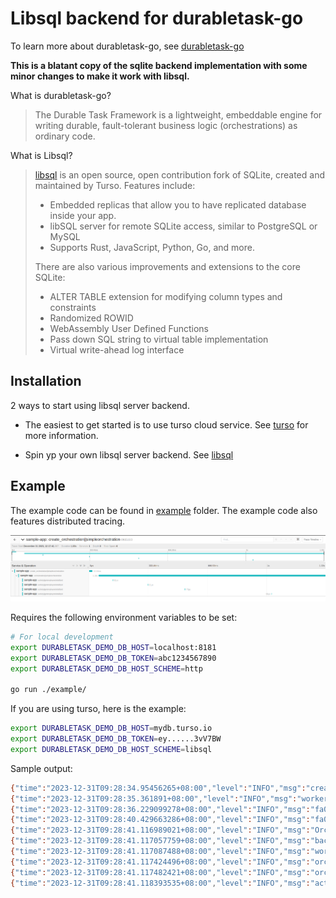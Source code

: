 # Libsql backend for durabletask-go

To learn more about durabletask-go, see [durabletask-go](https://github.com/microsoft/durabletask-go)

**This is a blatant copy of the sqlite backend implementation with some minor changes to make it work with libsql.**

What is durabletask-go?

> The Durable Task Framework is a lightweight, embeddable engine for writing durable, fault-tolerant business logic (orchestrations) as ordinary code. 

What is Libsql?

> [libsql](https://github.com/tursodatabase/libsql) is an open source, open contribution fork of SQLite, created and maintained by Turso.
> Features include:
> * Embedded replicas that allow you to have replicated database inside your app.
> * libSQL server for remote SQLite access, similar to PostgreSQL or MySQL
> * Supports Rust, JavaScript, Python, Go, and more.
> 
> There are also various improvements and extensions to the core SQLite:
> 
> * ALTER TABLE extension for modifying column types and constraints
> * Randomized ROWID
> * WebAssembly User Defined Functions
> * Pass down SQL string to virtual table implementation
> * Virtual write-ahead log interface
>

## Installation

2 ways to start using libsql server backend.

* The easiest to get started is to use turso cloud service.  See [turso](https://turso.io) for more information.

* Spin yp your own libsql server backend.  See [libsql](https://github.com/tursodatabase/libsql)

## Example

The example code can be found in [example](example) folder.  The example code also features distributed tracing.

![tracing](example/assets/sample-traces.png)


Requires the following environment variables to be set:

```bash
# For local development
export DURABLETASK_DEMO_DB_HOST=localhost:8181
export DURABLETASK_DEMO_DB_TOKEN=abc1234567890
export DURABLETASK_DEMO_DB_HOST_SCHEME=http

go run ./example/
```

If you are using turso, here is the example:

```bash
export DURABLETASK_DEMO_DB_HOST=mydb.turso.io
export DURABLETASK_DEMO_DB_TOKEN=ey......3vV7BW
export DURABLETASK_DEMO_DB_HOST_SCHEME=libsql
```

Sample output:

```bash
{"time":"2023-12-31T09:28:34.95456265+08:00","level":"INFO","msg":"creating the task registry","orchestrator":"SimpleOrchestration"}
{"time":"2023-12-31T09:28:35.361891+08:00","level":"INFO","msg":"worker started with backend host: libsql://maximum-spirit-balchua.turso.io"}
{"time":"2023-12-31T09:28:36.229099278+08:00","level":"INFO","msg":"fa0208b1-a743-400f-a4db-f36c9f64e425: starting new 'SimpleOrchestration' instance with ID = 'fa0208b1-a743-400f-a4db-f36c9f64e425'."}
{"time":"2023-12-31T09:28:40.429663286+08:00","level":"INFO","msg":"fa0208b1-a743-400f-a4db-f36c9f64e425: 'SimpleOrchestration' completed with a COMPLETED status."}
{"time":"2023-12-31T09:28:41.116989021+08:00","level":"INFO","msg":"Orchestration completed: [{1 John Doe 30} {4 Lily Smith 35}]"}
{"time":"2023-12-31T09:28:41.117057759+08:00","level":"INFO","msg":"backend stopping..."}
{"time":"2023-12-31T09:28:41.117087488+08:00","level":"INFO","msg":"workers stopping and draining..."}
{"time":"2023-12-31T09:28:41.117424496+08:00","level":"INFO","msg":"orchestration-processor: received cancellation signal"}
{"time":"2023-12-31T09:28:41.117482421+08:00","level":"INFO","msg":"orchestration-processor: stopped listening for new work items"}
{"time":"2023-12-31T09:28:41.118393535+08:00","level":"INFO","msg":"activity-processor: received cancellation signal"}
```

